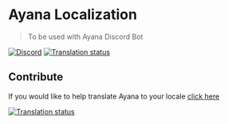 # Ayana Localization
>To be used with Ayana Discord Bot

[![Discord](https://discordapp.com/api/guilds/145166056812576768/embed.png)](https://discord.gg/WpfP3aW) [![Translation status](http://weblate.ayana.io/widgets/ayana/-/svg-badge.svg)](http://weblate.ayana.io/engage/ayana/?utm_source=widget)

## Contribute
If you would like to help translate Ayana to your locale [click here](http://weblate.ayana.io/engage/ayana/)

[![Translation status](http://weblate.ayana.io/widgets/ayana/-/multi-auto.svg)](http://weblate.ayana.io/engage/ayana/?utm_source=widget)